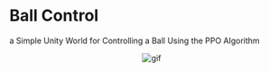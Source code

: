 # Ball Control

a Simple Unity World for Controlling a Ball Using the PPO Algorithm

<p align="center">
  <img src="https://github.com/aminghani/Ball-Control/assets/61684174/e4a3dc59-86d9-4c2e-afb5-1d832eb5ad20)https://github.com/aminghani/Ball-Control/assets/61684174/e4a3dc59-86d9-4c2e-afb5-1d832eb5ad20" alt="gif" />
</p>


